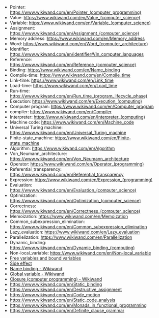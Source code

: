 
- Pointer: https://www.wikiwand.com/en/Pointer_(computer_programming)
- Value:  https://www.wikiwand.com/en/Value_(computer_science)
- Variable: https://www.wikiwand.com/en/Variable_(computer_science)
- Assignment: https://www.wikiwand.com/en/Assignment_(computer_science)
- Memory address: https://www.wikiwand.com/en/Memory_address
- Word: https://www.wikiwand.com/en/Word_(computer_architecture)
- Identifier: https://www.wikiwand.com/en/Identifier#/In_computer_languages
- Reference: https://www.wikiwand.com/en/Reference_(computer_science)
- Binding: https://www.wikiwand.com/en/Name_binding
- Compile-time: https://www.wikiwand.com/en/Compile_time
- Link-time: https://www.wikiwand.com/en/Link_time
- Load-time: https://www.wikiwand.com/en/Load_time
- Run-time: https://www.wikiwand.com/en/Run_time_(program_lifecycle_phase)
- Execution: https://www.wikiwand.com/en/Execution_(computing)
- Computer program: https://www.wikiwand.com/en/Computer_program
- compiler: https://www.wikiwand.com/en/Compiler
- Interpreter: https://www.wikiwand.com/en/Interpreter_(computing)
- Machine code: https://www.wikiwand.com/en/Machine_code
- Universal Turing machine: https://www.wikiwand.com/en/Universal_Turing_machine
- Finite-state_machine: https://www.wikiwand.com/en/Finite-state_machine
- Algorithm: https://www.wikiwand.com/en/Algorithm
- Von_Neumann_architecture: https://www.wikiwand.com/en/Von_Neumann_architecture
- Operator: https://www.wikiwand.com/en/Operator_(programming)
- Referential_transparency: https://www.wikiwand.com/en/Referential_transparency
- Expression: https://www.wikiwand.com/en/Expression_(programming)
- Evaluation: https://www.wikiwand.com/en/Evaluation_(computer_science)
- Optimization: https://www.wikiwand.com/en/Optimization_(computer_science)
- Correctness: https://www.wikiwand.com/en/Correctness_(computer_science)
- Memoization: https://www.wikiwand.com/en/Memoization
- Common_subexpression_elimination: https://www.wikiwand.com/en/Common_subexpression_elimination
- Lazy_evaluation: https://www.wikiwand.com/en/Lazy_evaluation
- Parallelization: https://www.wikiwand.com/en/Parallelization
- Dynamic_binding: https://www.wikiwand.com/en/Dynamic_binding_(computing)
- Non-local_variable: https://www.wikiwand.com/en/Non-local_variable
- [Free variables and bound variables](https://www.wikiwand.com/en/Free_variable)
- [Side effect](https://www.wikiwand.com/en/Side_effect_(computer_science))
- [Name binding - Wikiwand](https://www.wikiwand.com/en/Static_binding)
- [Global variable - Wikiwand](https://www.wikiwand.com/en/Global_variable)
- [Closure (computer programming) - Wikiwand](https://www.wikiwand.com/en/Closure_(computer_science))
- https://www.wikiwand.com/en/Static_binding
- https://www.wikiwand.com/en/Destructive_assignment
- https://www.wikiwand.com/en/Code_motion
- https://www.wikiwand.com/en/Static_code_analysis
- https://www.wikiwand.com/en/Monads_in_functional_programming
- https://www.wikiwand.com/en/Definite_clause_grammar




